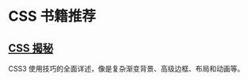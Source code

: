 # CSS 书籍推荐

## [CSS 揭秘](https://book.douban.com/subject/26745943/)

CSS3 使用技巧的全面详述，像是复杂渐变背景、高级边框、布局和动画等。

